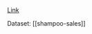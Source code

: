 [Link](https://machinelearningmastery.com/tune-lstm-hyperparameters-keras-time-series-forecasting/)

Dataset: [[shampoo-sales]]


